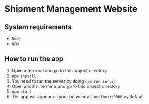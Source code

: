 # Shipment Management Website

## System requirements
- `Node`
- `NPM`

## How to run the app
1. Open a terminal and go to this project directory  
2. `npm install`
3. You need to run the server by doing `npm run server`
4. Open another terminal and go to this project directory
5. `npm start`
6. The app will appear on your browser at `localhost:3000` by default

